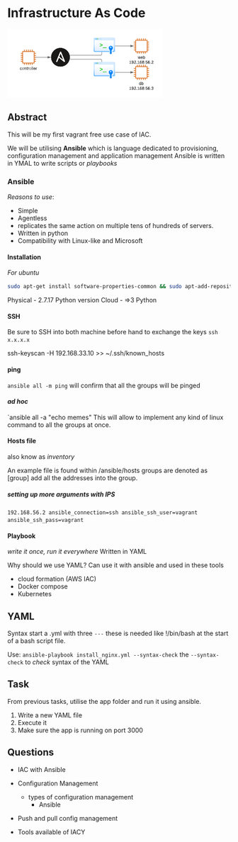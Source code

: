 # Infrastructure As Code
![diagram](diagram.png)

## Abstract

This will be my first vagrant free use case of IAC.

We will be utilising **Ansible**  which is language dedicated to provisioning, configuration management and  application management
Ansible is written in YMAL to write scripts or *playbooks*

### Ansible
*Reasons to use*:
- Simple
- Agentless
- replicates the same action on multiple tens of hundreds of servers.
- Written in python
- Compatibility with Linux-like and Microsoft

#### Installation

*For ubuntu*
```bash
sudo apt-get install software-properties-common && sudo apt-add-repository ppa:ansible/ansible -y && sudo apt-get update -y && sudo apt-get install ansible -y 
```
Physical - 2.7.17 Python version
Cloud - =>3 Python

#### SSH

Be sure to SSH into both machine before hand to exchange the keys `ssh x.x.x.x`

ssh-keyscan -H 192.168.33.10 >> ~/.ssh/known_hosts

#### ping
`ansible all -m ping`
will confirm that all the groups will be pinged

#### *ad hoc*
`ansible all -a "echo memes"
This will allow to implement any kind of linux command to all the groups at once.

#### Hosts file
also know as *inventory*

An example file is found within /ansible/hosts
groups are denoted as [group]
add all the addresses into the group.

##### setting up more arguments with IPS

`192.168.56.2 ansible_connection=ssh ansible_ssh_user=vagrant ansible_ssh_pass=vagrant`

#### Playbook
*write it once, run it everywhere*
Written in YAML

Why should we use YAML? Can use it with ansible and used in these tools
- cloud formation (AWS IAC)
- Docker compose
- Kubernetes

## YAML
Syntax
start a .yml with three `---`
these is needed like !/bin/bash at the start of a bash script file.

Use:
`ansible-playbook install_nginx.yml --syntax-check`
the `--syntax-check` to *check* syntax of the YAML 

## Task
From previous tasks, utilise the app folder and run it using ansible.
1. Write a new YAML file
2. Execute it
3. Make sure the app is running on port 3000

## Questions

- IAC with Ansible
- Configuration Management
	- types of configuration management
		- Ansible
		
- Push and pull config management
- Tools available of IACY

